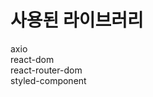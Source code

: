 <h1>사용된 라이브러리</h1>
<div>
  axio <br />
  react-dom <br />  
  react-router-dom <br />  
  styled-component <br />
</div>